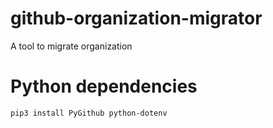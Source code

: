 # github-organization-migrator
A tool to migrate organization

# Python dependencies

```
pip3 install PyGithub python-dotenv
```